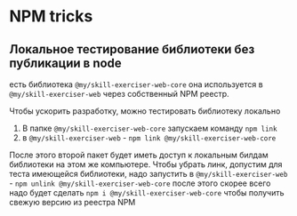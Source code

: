 # NPM tricks


## Локальное тестирование библиотеки без публикации в node

есть библиотека `@my/skill-exerciser-web-core`
она используется в `@my/skill-exerciser-web` через собственный NPM реестр.

Чтобы ускорить разработку, можно тестировать библиотеку локально

1. В папке `@my/skill-exerciser-web-core` запускаем команду `npm link`
2. в `@my/skill-exerciser-web` - `npm link @my/skill-exerciser-web-core`

После этого второй пакет будет иметь доступ к локальным билдам библиотеки на этом же компьютере. Чтобы убрать линк, допустим для теста имеющейся библиотеки, надо запустить 
в `@my/skill-exerciser-web` - `npm unlink @my/skill-exerciser-web-core`
после этого скорее всего надо будет сделать `npm i @my/skill-exerciser-web-core` чтобы получить свежую версию из реестра NPM

